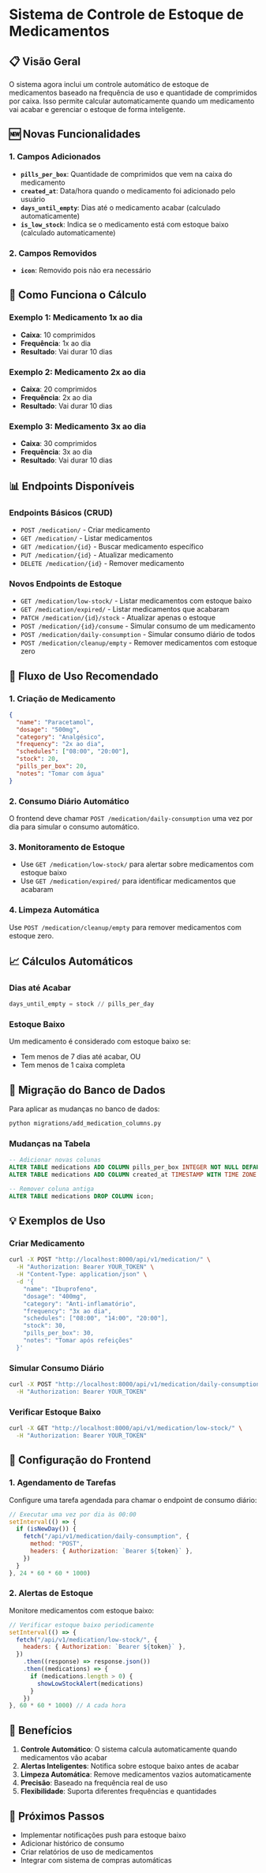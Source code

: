 # Sistema de Controle de Estoque de Medicamentos

## 📋 Visão Geral

O sistema agora inclui um controle automático de estoque de medicamentos baseado na frequência de uso e quantidade de comprimidos por caixa. Isso permite calcular automaticamente quando um medicamento vai acabar e gerenciar o estoque de forma inteligente.

## 🆕 Novas Funcionalidades

### 1. Campos Adicionados

- **`pills_per_box`**: Quantidade de comprimidos que vem na caixa do medicamento
- **`created_at`**: Data/hora quando o medicamento foi adicionado pelo usuário
- **`days_until_empty`**: Dias até o medicamento acabar (calculado automaticamente)
- **`is_low_stock`**: Indica se o medicamento está com estoque baixo (calculado automaticamente)

### 2. Campos Removidos

- **`icon`**: Removido pois não era necessário

## 🧮 Como Funciona o Cálculo

### Exemplo 1: Medicamento 1x ao dia

- **Caixa**: 10 comprimidos
- **Frequência**: 1x ao dia
- **Resultado**: Vai durar 10 dias

### Exemplo 2: Medicamento 2x ao dia

- **Caixa**: 20 comprimidos
- **Frequência**: 2x ao dia
- **Resultado**: Vai durar 10 dias

### Exemplo 3: Medicamento 3x ao dia

- **Caixa**: 30 comprimidos
- **Frequência**: 3x ao dia
- **Resultado**: Vai durar 10 dias

## 📊 Endpoints Disponíveis

### Endpoints Básicos (CRUD)

- `POST /medication/` - Criar medicamento
- `GET /medication/` - Listar medicamentos
- `GET /medication/{id}` - Buscar medicamento específico
- `PUT /medication/{id}` - Atualizar medicamento
- `DELETE /medication/{id}` - Remover medicamento

### Novos Endpoints de Estoque

- `GET /medication/low-stock/` - Listar medicamentos com estoque baixo
- `GET /medication/expired/` - Listar medicamentos que acabaram
- `PATCH /medication/{id}/stock` - Atualizar apenas o estoque
- `POST /medication/{id}/consume` - Simular consumo de um medicamento
- `POST /medication/daily-consumption` - Simular consumo diário de todos
- `POST /medication/cleanup/empty` - Remover medicamentos com estoque zero

## 🔄 Fluxo de Uso Recomendado

### 1. Criação de Medicamento

```json
{
  "name": "Paracetamol",
  "dosage": "500mg",
  "category": "Analgésico",
  "frequency": "2x ao dia",
  "schedules": ["08:00", "20:00"],
  "stock": 20,
  "pills_per_box": 20,
  "notes": "Tomar com água"
}
```

### 2. Consumo Diário Automático

O frontend deve chamar `POST /medication/daily-consumption` uma vez por dia para simular o consumo automático.

### 3. Monitoramento de Estoque

- Use `GET /medication/low-stock/` para alertar sobre medicamentos com estoque baixo
- Use `GET /medication/expired/` para identificar medicamentos que acabaram

### 4. Limpeza Automática

Use `POST /medication/cleanup/empty` para remover medicamentos com estoque zero.

## 📈 Cálculos Automáticos

### Dias até Acabar

```python
days_until_empty = stock // pills_per_day
```

### Estoque Baixo

Um medicamento é considerado com estoque baixo se:

- Tem menos de 7 dias até acabar, OU
- Tem menos de 1 caixa completa

## 🚀 Migração do Banco de Dados

Para aplicar as mudanças no banco de dados:

```bash
python migrations/add_medication_columns.py
```

### Mudanças na Tabela

```sql
-- Adicionar novas colunas
ALTER TABLE medications ADD COLUMN pills_per_box INTEGER NOT NULL DEFAULT 1;
ALTER TABLE medications ADD COLUMN created_at TIMESTAMP WITH TIME ZONE DEFAULT CURRENT_TIMESTAMP;

-- Remover coluna antiga
ALTER TABLE medications DROP COLUMN icon;
```

## 💡 Exemplos de Uso

### Criar Medicamento

```bash
curl -X POST "http://localhost:8000/api/v1/medication/" \
  -H "Authorization: Bearer YOUR_TOKEN" \
  -H "Content-Type: application/json" \
  -d '{
    "name": "Ibuprofeno",
    "dosage": "400mg",
    "category": "Anti-inflamatório",
    "frequency": "3x ao dia",
    "schedules": ["08:00", "14:00", "20:00"],
    "stock": 30,
    "pills_per_box": 30,
    "notes": "Tomar após refeições"
  }'
```

### Simular Consumo Diário

```bash
curl -X POST "http://localhost:8000/api/v1/medication/daily-consumption" \
  -H "Authorization: Bearer YOUR_TOKEN"
```

### Verificar Estoque Baixo

```bash
curl -X GET "http://localhost:8000/api/v1/medication/low-stock/" \
  -H "Authorization: Bearer YOUR_TOKEN"
```

## 🔧 Configuração do Frontend

### 1. Agendamento de Tarefas

Configure uma tarefa agendada para chamar o endpoint de consumo diário:

```javascript
// Executar uma vez por dia às 00:00
setInterval(() => {
  if (isNewDay()) {
    fetch("/api/v1/medication/daily-consumption", {
      method: "POST",
      headers: { Authorization: `Bearer ${token}` },
    })
  }
}, 24 * 60 * 60 * 1000)
```

### 2. Alertas de Estoque

Monitore medicamentos com estoque baixo:

```javascript
// Verificar estoque baixo periodicamente
setInterval(() => {
  fetch("/api/v1/medication/low-stock/", {
    headers: { Authorization: `Bearer ${token}` },
  })
    .then((response) => response.json())
    .then((medications) => {
      if (medications.length > 0) {
        showLowStockAlert(medications)
      }
    })
}, 60 * 60 * 1000) // A cada hora
```

## 🎯 Benefícios

1. **Controle Automático**: O sistema calcula automaticamente quando medicamentos vão acabar
2. **Alertas Inteligentes**: Notifica sobre estoque baixo antes de acabar
3. **Limpeza Automática**: Remove medicamentos vazios automaticamente
4. **Precisão**: Baseado na frequência real de uso
5. **Flexibilidade**: Suporta diferentes frequências e quantidades

## 🔮 Próximos Passos

- Implementar notificações push para estoque baixo
- Adicionar histórico de consumo
- Criar relatórios de uso de medicamentos
- Integrar com sistema de compras automáticas
